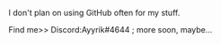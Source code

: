 I don't plan on using GitHub often for my stuff.

Find me>> 
Discord:Ayyrik#4644 ;
more soon, maybe...

